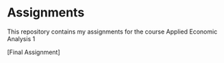 # Assignments

This repository contains my assignments for the course Applied Economic Analysis 1

[Final Assignment]
